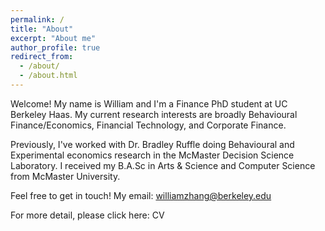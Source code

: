 ```yaml
---
permalink: /
title: "About"
excerpt: "About me"
author_profile: true
redirect_from: 
  - /about/
  - /about.html
---
```


Welcome! My name is William and I'm a Finance PhD student at UC Berkeley Haas. My current research interests are broadly Behavioural Finance/Economics, Financial Technology, and Corporate Finance. 

Previously, I've worked with Dr. Bradley Ruffle doing Behavioural and Experimental economics research in the McMaster Decision Science Laboratory. I received my B.A.Sc in Arts & Science and Computer Science from McMaster University.

Feel free to get in touch! My email: williamzhang@berkeley.edu

For more detail, please click here: CV
